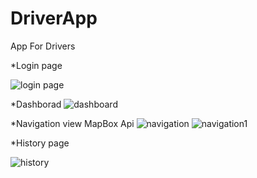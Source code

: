 # DriverApp
App For Drivers

*Login page

![login page](https://user-images.githubusercontent.com/70962606/196211233-1b4e52d3-1f4c-4684-a87f-25a97d3d8ad7.JPG)

*Dashborad
![dashboard](https://user-images.githubusercontent.com/70962606/196211245-cc87c259-27ca-4dcc-b307-628005d2a786.JPG)

*Navigation  view MapBox Api
![navigation](https://user-images.githubusercontent.com/70962606/196211278-dd740426-67f3-410c-88b7-55887af7ba34.JPG)
![navigation1](https://user-images.githubusercontent.com/70962606/196211326-786ba1c0-c181-4ca6-a171-3d0741503a0b.JPG)

*History page

![history](https://user-images.githubusercontent.com/70962606/196211288-69a1aab0-74c9-4124-9967-46b9ab362e1b.JPG)

